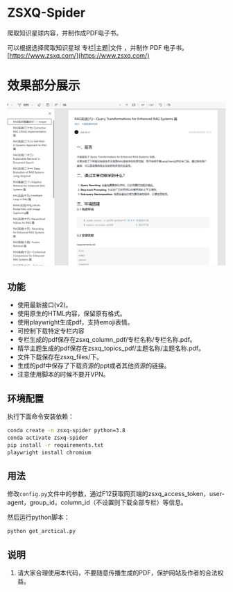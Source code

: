 # ZSXQ-Spider
爬取知识星球内容，并制作成PDF电子书。

可以根据选择爬取知识星球 专栏|主题|文件 ，并制作 PDF 电子书。[https://www.zsxq.com/](https://www.zsxq.com/)

# 效果部分展示
![img.png](img.png)

## 功能

* 使用最新接口(v2)。
* 使用原生的HTML内容，保留原有格式。
* 使用playwright生成pdf，支持emoji表情。 
* 可控制下载特定专栏内容
* 专栏生成的pdf保存在zsxq_column_pdf/专栏名称/专栏名称.pdf。
* 精华主题生成的pdf保存在zsxq_topics_pdf/主题名称/主题名称.pdf。
* 文件下载保存在zsxq_files/下。
* 生成的pdf中保存了下载资源的ppt或者其他资源的链接。
* 注意使用脚本的时候不要开VPN。

## 环境配置
执行下面命令安装依赖：
```bash
conda create -n zsxq-spider python=3.8
conda activate zsxq-spider
pip install -r requirements.txt
playwright install chromium
```

## 用法
修改`config.py`文件中的参数，通过F12获取网页端的zsxq_access_token，user-agent，group_id，column_id（不设置则下载全部专栏）等信息。

然后运行python脚本：
```bash
python get_arctical.py
```

## 说明

1. 请大家合理使用本代码，不要随意传播生成的PDF，保护网站及作者的合法权益。
